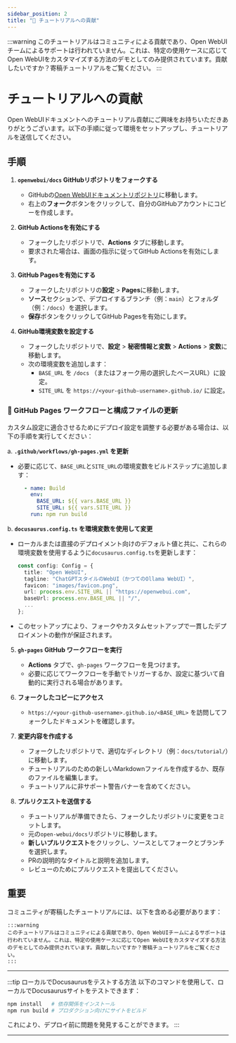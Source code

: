 ```yaml
---
sidebar_position: 2
title: "🤝 チュートリアルへの貢献"
---
```


:::warning
このチュートリアルはコミュニティによる貢献であり、Open WebUIチームによるサポートは行われていません。これは、特定の使用ケースに応じてOpen WebUIをカスタマイズする方法のデモとしてのみ提供されています。貢献したいですか？寄稿チュートリアルをご覧ください。
:::

# チュートリアルへの貢献

Open WebUIドキュメントへのチュートリアル貢献にご興味をお持ちいただきありがとうございます。以下の手順に従って環境をセットアップし、チュートリアルを送信してください。

## 手順

1. **`openwebui/docs` GitHubリポジトリをフォークする**

   - GitHubの[Open WebUIドキュメントリポジトリ](https://github.com/open-webui/docs)に移動します。
   - 右上の**フォーク**ボタンをクリックして、自分のGitHubアカウントにコピーを作成します。

2. **GitHub Actionsを有効にする**

   - フォークしたリポジトリで、**Actions** タブに移動します。
   - 要求された場合は、画面の指示に従ってGitHub Actionsを有効にします。

3. **GitHub Pagesを有効にする**

   - フォークしたリポジトリの**設定** > **Pages**に移動します。
   - **ソース**セクションで、デプロイするブランチ（例：`main`）とフォルダ（例：`/docs`）を選択します。
   - **保存**ボタンをクリックしてGitHub Pagesを有効にします。

4. **GitHub環境変数を設定する**

   - フォークしたリポジトリで、**設定** > **秘密情報と変数** > **Actions** > **変数**に移動します。
   - 次の環境変数を追加します：
     - `BASE_URL` を `/docs` （またはフォーク用の選択したベースURL）に設定。
     - `SITE_URL` を `https://<your-github-username>.github.io/` に設定。

### 📝 GitHub Pages ワークフローと構成ファイルの更新

カスタム設定に適合させるためにデプロイ設定を調整する必要がある場合は、以下の手順を実行してください：

a. **`.github/workflows/gh-pages.yml` を更新**

- 必要に応じて、`BASE_URL`と`SITE_URL`の環境変数をビルドステップに追加します：

     ```yaml
       - name: Build
         env:
           BASE_URL: ${{ vars.BASE_URL }}
           SITE_URL: ${{ vars.SITE_URL }}
         run: npm run build
     ```

b. **`docusaurus.config.ts` を環境変数を使用して変更**

- ローカルまたは直接のデプロイメント向けのデフォルト値と共に、これらの環境変数を使用するように`docusaurus.config.ts`を更新します：

     ```typescript
     const config: Config = {
       title: "Open WebUI",
       tagline: "ChatGPTスタイルのWebUI（かつてのOllama WebUI）",
       favicon: "images/favicon.png",
       url: process.env.SITE_URL || "https://openwebui.com",
       baseUrl: process.env.BASE_URL || "/",
       ...
     };
     ```

- このセットアップにより、フォークやカスタムセットアップで一貫したデプロイメントの動作が保証されます。

5. **`gh-pages` GitHub ワークフローを実行**

   - **Actions** タブで、`gh-pages` ワークフローを見つけます。
   - 必要に応じてワークフローを手動でトリガーするか、設定に基づいて自動的に実行される場合があります。

6. **フォークしたコピーにアクセス**

   - `https://<your-github-username>.github.io/<BASE_URL>` を訪問してフォークしたドキュメントを確認します。

7. **変更内容を作成する**

   - フォークしたリポジトリで、適切なディレクトリ（例：`docs/tutorial/`）に移動します。
   - チュートリアルのための新しいMarkdownファイルを作成するか、既存のファイルを編集します。
   - チュートリアルに非サポート警告バナーを含めてください。

8. **プルリクエストを送信する**

   - チュートリアルが準備できたら、フォークしたリポジトリに変更をコミットします。
   - 元の`open-webui/docs`リポジトリに移動します。
   - **新しいプルリクエスト**をクリックし、ソースとしてフォークとブランチを選択します。
   - PRの説明的なタイトルと説明を追加します。
   - レビューのためにプルリクエストを提出してください。

## 重要

コミュニティが寄稿したチュートリアルには、以下を含める必要があります：

```
:::warning
このチュートリアルはコミュニティによる貢献であり、Open WebUIチームによるサポートは行われていません。これは、特定の使用ケースに応じてOpen WebUIをカスタマイズする方法のデモとしてのみ提供されています。貢献したいですか？寄稿チュートリアルをご覧ください。
:::
```

---

:::tip ローカルでDocusaurusをテストする方法
以下のコマンドを使用して、ローカルでDocusaurusサイトをテストできます：

```bash
npm install   # 依存関係をインストール
npm run build # プロダクション向けにサイトをビルド
```

これにより、デプロイ前に問題を発見することができます。
:::

---
